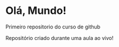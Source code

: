 # Olá, Mundo!
 Primeiro repositorio do curso de github

 Repositório criado durante uma aula ao vivo!
